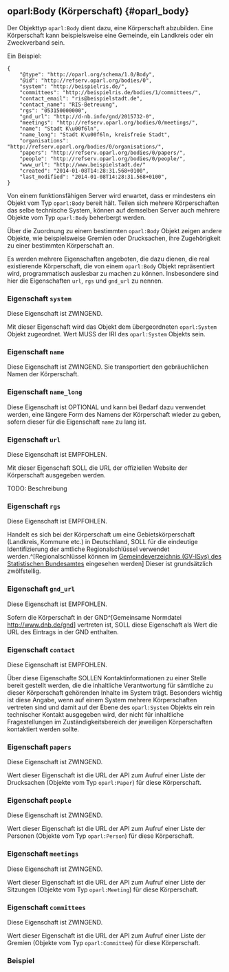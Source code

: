 oparl:Body (Körperschaft)   {#oparl_body}
------------------------

Der Objekttyp `oparl:Body` dient dazu, eine Körperschaft abzubilden. 
Eine Körperschaft kann beispielsweise eine Gemeinde, ein Landkreis oder 
ein Zweckverband sein.

Ein Beispiel:

~~~~~  {#oparlbody_ex1 .json}
{
    "@type": "http://oparl.org/schema/1.0/Body",
    "@id": "http://refserv.oparl.org/bodies/0",
    "system": "http://beispielris.de/",
    "committees": "http://beispielris.de/bodies/1/committees/",
    "contact_email": "ris@beispielstadt.de",
    "contact_name": "RIS-Betreuung",
    "rgs": "053150000000",
    "gnd_url": "http://d-nb.info/gnd/2015732-0",
    "meetings": "http://refserv.oparl.org/bodies/0/meetings/",
    "name": "Stadt K\u00f6ln",
    "name_long": "Stadt K\u00f6ln, kreisfreie Stadt",
    "organisations": "http://refserv.oparl.org/bodies/0/organisations/",
    "papers": "http://refserv.oparl.org/bodies/0/papers/",
    "people": "http://refserv.oparl.org/bodies/0/people/",
    "www_url": "http://www.beispielstadt.de/"
    "created": "2014-01-08T14:28:31.568+0100",
    "last_modified": "2014-01-08T14:28:31.568+0100",
}
~~~~~

Von einem funktionsfähigen Server wird erwartet, dass er mindestens
ein Objekt vom Typ `oparl:Body` bereit hält. Teilen sich mehrere Körperschaften
das selbe technische System, können auf demselben Server auch mehrere
Objekte vom Typ `oparl:Body` beherbergt werden.

Über die Zuordnung zu einem bestimmten `oparl:Body` Objekt zeigen andere
Objekte, wie beispielsweise Gremien oder Drucksachen, ihre Zugehörigkeit
zu einer bestimmten Körperschaft an.

Es werden mehrere Eigenschaften angeboten, die dazu dienen, die real
existierende Körperschaft, die von einem `oparl:Body` Objekt repräsentiert
wird, programmatisch auslesbar zu machen zu können. Insbesondere sind hier
die Eigenschaften `url`, `rgs` und `gnd_url` zu nennen.

### Eigenschaft `system`

Diese Eigenschaft ist ZWINGEND.

Mit dieser Eigenschaft wird das Objekt dem übergeordneten `oparl:System` Objekt zugeordnet. Wert MUSS der IRI des `oparl:System` Objekts sein.

### Eigenschaft `name`

Diese Eigenschaft ist ZWINGEND. Sie transportiert den gebräuchlichen Namen der Körperschaft.

### Eigenschaft `name_long`

Diese Eigenschaft ist OPTIONAL und kann bei Bedarf dazu verwendet werden, eine längere Form
des Namens der Körperschaft wieder zu geben, sofern dieser für die Eigenschaft `name` zu lang
ist.

### Eigenschaft `url`

Diese Eigenschaft ist EMPFOHLEN.

Mit dieser Eigenschaft SOLL die URL der offiziellen Website der Körperschaft
ausgegeben werden.

TODO: Beschreibung

### Eigenschaft `rgs`

Diese Eigenschaft ist EMPFOHLEN.

Handelt es sich bei der Körperschaft um eine Gebietskörperschaft
(Landkreis, Kommune etc.) in Deutschland, SOLL für die eindeutige
Identifizierung der amtliche Regionalschlüssel verwendet werden.^[Regionalschlüssel können im [Gemeindeverzeichnis (GV-ISys) des Statistischen Bundesamtes](https://www.destatis.de/DE/ZahlenFakten/LaenderRegionen/Regionales/Gemeindeverzeichnis/Gemeindeverzeichnis.html) eingesehen werden]
Dieser ist grundsätzlich zwölfstellig.

### Eigenschaft `gnd_url`

Diese Eigenschaft ist EMPFOHLEN.

Sofern die Körperschaft in der GND^[Gemeinsame Normdatei <http://www.dnb.de/gnd>] vertreten ist, SOLL diese Eigenschaft
als Wert die URL des Eintrags in der GND enthalten.

### Eigenschaft `contact`

Diese Eigenschaft ist EMPFOHLEN.

Über diese Eigenschafte SOLLEN Kontaktinformationen zu einer Stelle bereit
gestellt werden, die die inhaltliche Verantwortung für sämtliche zu dieser
Körperschaft gehörenden Inhalte im System trägt. Besonders wichtig ist diese
Angabe, wenn auf einem System mehrere Körperschaften vertreten sind und damit
auf der Ebene des `oparl:System` Objekts ein rein technischer Kontakt ausgegeben
wird, der nicht für inhaltliche Fragestellungen im Zuständigkeitsbereich der
jeweiligen Körperschaften kontaktiert werden sollte.

### Eigenschaft `papers`

Diese Eigenschaft ist ZWINGEND.

Wert dieser Eigenschaft ist die URL der API zum Aufruf einer Liste der
Drucksachen (Objekte vom Typ `oparl:Paper`) für diese Körperschaft.

### Eigenschaft `people`

Diese Eigenschaft ist ZWINGEND.

Wert dieser Eigenschaft ist die URL der API zum Aufruf einer Liste der
Personen (Objekte vom Typ `oparl:Person`) für diese Körperschaft.

### Eigenschaft `meetings`

Diese Eigenschaft ist ZWINGEND.

Wert dieser Eigenschaft ist die URL der API zum Aufruf einer Liste der
Sitzungen (Objekte vom Typ `oparl:Meeting`) für diese Körperschaft.

### Eigenschaft `committees`

Diese Eigenschaft ist ZWINGEND.

Wert dieser Eigenschaft ist die URL der API zum Aufruf einer Liste der
Gremien (Objekte vom Typ `oparl:Committee`) für diese Körperschaft.


### Beispiel



